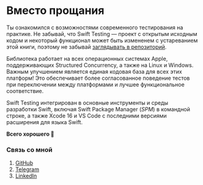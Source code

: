 # Вместо прощания

Ты ознакомился с возможностями современного тестирования на практике.
Не забывай, что Swift Testing — проект с открытым исходным кодом и некоторый
функционал может быть измененем с устареванием этой книги, поэтому не забывай [заглядывать в репозиторий][github_swift_testing].

Библиотека работает на всех операционных системах Apple, поддерживающих Structured Concurrency, а также на Linux и Windows. Важным улучшением является единая кодовая база для всех этих платформ! Это обеспечивает более согласованное поведение тестов при переключении между платформами и лучшее функциональное соответствие.

Swift Testing интегрирован в основные инструменты и среды разработки Swift, включая Swift Package Manager (*SPM*) в командной строке, а также Xcode 16 и VS Code с последними версиями расширения для языка Swift.

**Всего хорошего 🤝**

### Связь со мной

1. [GitHub](https://github.com/wmorgue)
2. [Telegram](https://t.me/maybequantum)
3. [LinkedIn](https://linkedin.com/in/nick-rossik)

[github_swift_testing]: https://github.com/swiftlang/swift-testing
